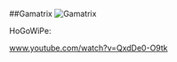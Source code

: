 ##Gamatrix
![Gamatrix](http://www.onehiveclan.com/uploads/2/8/8/6/28864503/3227684_orig.png)

HoGoWiPe:

www.youtube.com/watch?v=QxdDe0-O9tk
